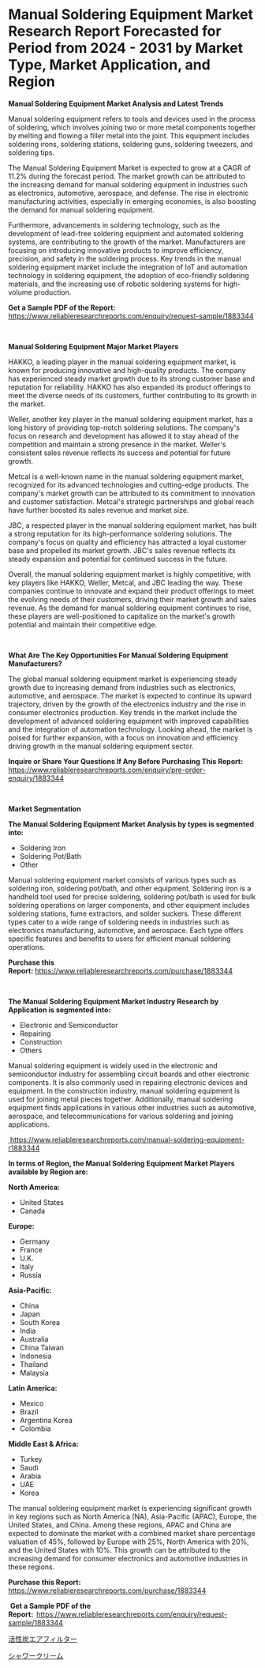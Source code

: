 <p><h1>Manual Soldering Equipment Market Research Report Forecasted for Period from 2024 -  2031 by Market Type, Market Application, and Region</h1></p><p><strong>Manual Soldering Equipment Market Analysis and Latest Trends</strong></p>
<p><p>Manual soldering equipment refers to tools and devices used in the process of soldering, which involves joining two or more metal components together by melting and flowing a filler metal into the joint. This equipment includes soldering irons, soldering stations, soldering guns, soldering tweezers, and soldering tips.</p><p>The Manual Soldering Equipment Market is expected to grow at a CAGR of 11.2% during the forecast period. The market growth can be attributed to the increasing demand for manual soldering equipment in industries such as electronics, automotive, aerospace, and defense. The rise in electronic manufacturing activities, especially in emerging economies, is also boosting the demand for manual soldering equipment.</p><p>Furthermore, advancements in soldering technology, such as the development of lead-free soldering equipment and automated soldering systems, are contributing to the growth of the market. Manufacturers are focusing on introducing innovative products to improve efficiency, precision, and safety in the soldering process. Key trends in the manual soldering equipment market include the integration of IoT and automation technology in soldering equipment, the adoption of eco-friendly soldering materials, and the increasing use of robotic soldering systems for high-volume production.</p></p>
<p><strong>Get a Sample PDF of the Report:&nbsp;</strong> <a href="https://www.reliableresearchreports.com/enquiry/request-sample/1883344">https://www.reliableresearchreports.com/enquiry/request-sample/1883344</a></p>
<p>&nbsp;</p>
<p><strong>Manual Soldering Equipment Major Market Players</strong></p>
<p><p>HAKKO, a leading player in the manual soldering equipment market, is known for producing innovative and high-quality products. The company has experienced steady market growth due to its strong customer base and reputation for reliability. HAKKO has also expanded its product offerings to meet the diverse needs of its customers, further contributing to its growth in the market.</p><p>Weller, another key player in the manual soldering equipment market, has a long history of providing top-notch soldering solutions. The company's focus on research and development has allowed it to stay ahead of the competition and maintain a strong presence in the market. Weller's consistent sales revenue reflects its success and potential for future growth.</p><p>Metcal is a well-known name in the manual soldering equipment market, recognized for its advanced technologies and cutting-edge products. The company's market growth can be attributed to its commitment to innovation and customer satisfaction. Metcal's strategic partnerships and global reach have further boosted its sales revenue and market size.</p><p>JBC, a respected player in the manual soldering equipment market, has built a strong reputation for its high-performance soldering solutions. The company's focus on quality and efficiency has attracted a loyal customer base and propelled its market growth. JBC's sales revenue reflects its steady expansion and potential for continued success in the future.</p><p>Overall, the manual soldering equipment market is highly competitive, with key players like HAKKO, Weller, Metcal, and JBC leading the way. These companies continue to innovate and expand their product offerings to meet the evolving needs of their customers, driving their market growth and sales revenue. As the demand for manual soldering equipment continues to rise, these players are well-positioned to capitalize on the market's growth potential and maintain their competitive edge.</p></p>
<p>&nbsp;</p>
<p><strong>What Are The Key Opportunities For Manual Soldering Equipment Manufacturers?</strong></p>
<p><p>The global manual soldering equipment market is experiencing steady growth due to increasing demand from industries such as electronics, automotive, and aerospace. The market is expected to continue its upward trajectory, driven by the growth of the electronics industry and the rise in consumer electronics production. Key trends in the market include the development of advanced soldering equipment with improved capabilities and the integration of automation technology. Looking ahead, the market is poised for further expansion, with a focus on innovation and efficiency driving growth in the manual soldering equipment sector.</p></p>
<p><strong>Inquire or Share Your Questions If Any Before Purchasing This Report:</strong> <a href="https://www.reliableresearchreports.com/enquiry/pre-order-enquiry/1883344">https://www.reliableresearchreports.com/enquiry/pre-order-enquiry/1883344</a></p>
<p>&nbsp;</p>
<p><strong>Market Segmentation</strong></p>
<p><strong>The Manual Soldering Equipment Market Analysis by types is segmented into:</strong></p>
<p><ul><li>Soldering Iron</li><li>Soldering Pot/Bath</li><li>Other</li></ul></p>
<p><p>Manual soldering equipment market consists of various types such as soldering iron, soldering pot/bath, and other equipment. Soldering iron is a handheld tool used for precise soldering, soldering pot/bath is used for bulk soldering operations on larger components, and other equipment includes soldering stations, fume extractors, and solder suckers. These different types cater to a wide range of soldering needs in industries such as electronics manufacturing, automotive, and aerospace. Each type offers specific features and benefits to users for efficient manual soldering operations.</p></p>
<p><strong>Purchase this Report:&nbsp;</strong><a href="https://www.reliableresearchreports.com/purchase/1883344">https://www.reliableresearchreports.com/purchase/1883344</a></p>
<p>&nbsp;</p>
<p><strong>The Manual Soldering Equipment Market Industry Research by Application is segmented into:</strong></p>
<p><ul><li>Electronic and Semiconductor</li><li>Repairing</li><li>Construction</li><li>Others</li></ul></p>
<p><p>Manual soldering equipment is widely used in the electronic and semiconductor industry for assembling circuit boards and other electronic components. It is also commonly used in repairing electronic devices and equipment. In the construction industry, manual soldering equipment is used for joining metal pieces together. Additionally, manual soldering equipment finds applications in various other industries such as automotive, aerospace, and telecommunications for various soldering and joining applications.</p></p>
<p><a href="https://www.reliableresearchreports.com/manual-soldering-equipment-r1883344">&nbsp;https://www.reliableresearchreports.com/manual-soldering-equipment-r1883344</a></p>
<p><strong>In terms of Region, the Manual Soldering Equipment Market Players available by Region are:</strong></p>
<p>
    <p> <strong> North America: </strong>
        <ul>
            <li>United States</li>
            <li>Canada</li>
        </ul>
        </p> 
    <p> <strong> Europe: </strong>
        <ul>
            <li>Germany</li>
            <li>France</li>
            <li>U.K.</li>
            <li>Italy</li>
            <li>Russia</li>
        </ul>
        </p> 
    <p> <strong> Asia-Pacific: </strong>
        <ul>
            <li>China</li>
            <li>Japan</li>
            <li>South Korea</li>
            <li>India</li>
            <li>Australia</li>
            <li>China Taiwan</li>
            <li>Indonesia</li>
            <li>Thailand</li>
            <li>Malaysia</li>
        </ul>
        </p> 
    <p> <strong> Latin America: </strong>
        <ul>
            <li>Mexico</li>
            <li>Brazil</li>
            <li>Argentina Korea</li>
            <li>Colombia</li>
        </ul>
        </p> 
    <p> <strong> Middle East & Africa: </strong>
        <ul>
            <li>Turkey</li>
            <li>Saudi</li>
            <li>Arabia</li>
            <li>UAE</li>
            <li>Korea</li>
        </ul>
    </p>
    </p>
<p><p>The manual soldering equipment market is experiencing significant growth in key regions such as North America (NA), Asia-Pacific (APAC), Europe, the United States, and China. Among these regions, APAC and China are expected to dominate the market with a combined market share percentage valuation of 45%, followed by Europe with 25%, North America with 20%, and the United States with 10%. This growth can be attributed to the increasing demand for consumer electronics and automotive industries in these regions.</p></p>
<p><strong>Purchase this Report: </strong><a href="https://www.reliableresearchreports.com/purchase/1883344">https://www.reliableresearchreports.com/purchase/1883344</a></p>
<p>&nbsp;<strong>Get a Sample PDF of the Report:&nbsp;&nbsp;</strong><a href="https://www.reliableresearchreports.com/enquiry/request-sample/1883344">https://www.reliableresearchreports.com/enquiry/request-sample/1883344</a></p>
<p><strong></strong></p>
<p><p><a href="https://github.com/tubbs463/Market-Research-Report-List-1/blob/main/263555944518.md">活性炭エアフィルター</a></p><p><a href="https://github.com/decker5351/Market-Research-Report-List-1/blob/main/960318944517.md">シャワークリーム</a></p></p>